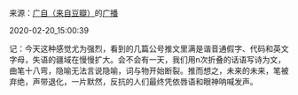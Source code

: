 来源：[广自（来自豆瓣）](https://www.douban.com/people/161376333/)的[广播](https://www.douban.com/people/161376333/status/2822618500/)


2020-02-20_15:00:39


记：今天这种感觉尤为强烈，看到的几篇公号推文里满是谐音通假字、代码和英文字母，失语的疆域在慢慢扩大。会不会有一天，我们用n次折叠的话语写诗为文，曲笔十八弯，隐喻无法言说隐喻，词与物开始断裂。推而想之，未来的未来，笔被弃绝，声带退化，一片默然，反抗的人们最终凭依唇语和眼神呐喊发声。
